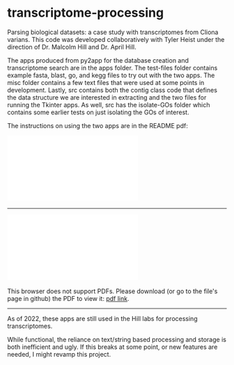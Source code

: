 # transcriptome-processing

Parsing biological datasets: a case study with transcriptomes from Cliona varians. This code was developed collaboratively with Tyler Heist under the direction of Dr. Malcolm Hill and Dr. April Hill.

The apps produced from py2app for the database creation and transcriptome search are in the apps folder. The test-files folder contains example fasta, blast, go, and kegg files to try out with the two apps. The misc folder contains a few text files that were used at some points in development. Lastly, src contains both the contig class code that defines the data structure we are interested in extracting and the two files for running the Tkinter apps. As well, src has the isolate-GOs folder which contains some earlier tests on just isolating the GOs of interest.

The instructions on using the two apps are in the README pdf:

![db and search instructions](README.pdf)

---

<object data="./README.pdf" type="application/pdf">
    <embed src="./README.pdf">
        <p>This browser does not support PDFs. Please download (or go to the file's page in github) the PDF to view it: <a href="./README.pdf">pdf link</a>.</p>
    </embed>
</object>

---

As of 2022, these apps are still used in the Hill labs for processing transcriptomes.

While functional, the reliance on text/string based processing and storage is both inefficient and ugly. If this breaks at some point, or new features are needed, I might revamp this project.

